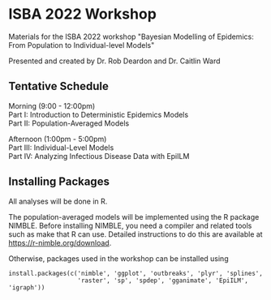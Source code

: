 # ISBA 2022 Workshop 

Materials for the ISBA 2022 workshop "Bayesian Modelling of Epidemics: From Population to Individual-level Models"

Presented and created by Dr. Rob Deardon and Dr. Caitlin Ward

## Tentative Schedule

Morning (9:00 - 12:00pm)  
Part I: Introduction to Deterministic Epidemics Models  
Part II: Population-Averaged Models  

Afternoon (1:00pm - 5:00pm)  
Part III: Individual-Level Models  
Part IV: Analyzing Infectious Disease Data with EpiILM  


## Installing Packages

All analyses will be done in R. 

The population-averaged models will be implemented using the R package NIMBLE. Before installing NIMBLE, you need a compiler and related tools such as make that R can use. Detailed instructions to do this are available at https://r-nimble.org/download.

Otherwise, packages used in the workshop can be installed using 

```
install.packages(c('nimble', 'ggplot', 'outbreaks', 'plyr', 'splines', 
                   'raster', 'sp', 'spdep', 'gganimate', 'EpiILM', 'igraph'))
```

